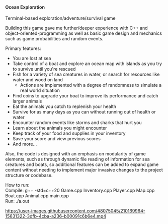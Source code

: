 #### Ocean Exploration 

Terminal-based exploration/adventure/survival game   

Building this game gave me further/deeper experience with C++ and object-oriented-programming as well as basic game design and mechanics such as game probabilities and random events.  

Primary features:  
- You are lost at sea
- Take control of a boat and explore an ocean map with islands as you try to survive until you're rescued
- Fish for a variety of sea creatures in water, or search for resources like water and wood on land
  - Actions are implemented with a degree of randomness to simulate a real world situation
- Find coins to upgrade your boat to improve its performance and catch larger animals
- Eat the animals you catch to replenish your health
- Survive for as many days as you can without running out of health or water
- Encounter random events like storms and sharks that hurt you
- Learn about the animals you might encounter
- Keep track of your food and supplies in your inventory
- Save your score and view previous scores
- And more...

Also, the code is designed with an emphasis on modularity of game elements, such as through dynamic file reading of information for sea creatures and boats, so additional features can be added to expand game content without needing to implement major invasive changes to the project structure or codebase.


How to run:  
Compile: g++ -std=c++20 Game.cpp Inventory.cpp Player.cpp Map.cpp Boat.cpp Animal.cpp main.cpp    
Run: ./a.out


https://user-images.githubusercontent.com/48075045/210169964-15631322-3dfb-4cba-a236-b00091c6b6e4.mp4

